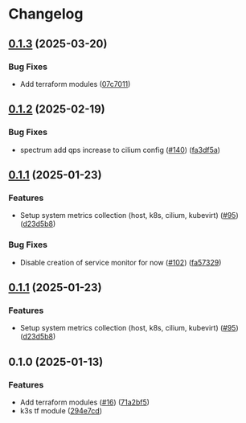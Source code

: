 # Changelog

## [0.1.3](https://github.com/fluencelabs/spectrum-release-demo/compare/terraform-module-spectrum-v0.1.2...terraform-module-spectrum-v0.1.3) (2025-03-20)


### Bug Fixes

* Add terraform modules ([07c7011](https://github.com/fluencelabs/spectrum-release-demo/commit/07c701100af775c631db39856ce0a39d3409ca59))

## [0.1.2](https://github.com/fluencelabs/spectrum/compare/terraform-module-spectrum-v0.1.1...terraform-module-spectrum-v0.1.2) (2025-02-19)


### Bug Fixes

* spectrum add qps increase to cilium config ([#140](https://github.com/fluencelabs/spectrum/issues/140)) ([fa3df5a](https://github.com/fluencelabs/spectrum/commit/fa3df5a99d4f46cabbdb2036598e1ee18c868042))

## [0.1.1](https://github.com/fluencelabs/spectrum/compare/terraform-module-spectrum-v0.1.0...terraform-module-spectrum-v0.1.1) (2025-01-23)


### Features

* Setup system metrics collection (host, k8s, cilium, kubevirt) ([#95](https://github.com/fluencelabs/spectrum/issues/95)) ([d23d5b8](https://github.com/fluencelabs/spectrum/commit/d23d5b8c6d505462fc54cdb3c5b7ec6f0b226a74))


### Bug Fixes

* Disable creation of service monitor for now ([#102](https://github.com/fluencelabs/spectrum/issues/102)) ([fa57329](https://github.com/fluencelabs/spectrum/commit/fa5732905470e5af60b888538c0facc44a48968d))

## [0.1.1](https://github.com/fluencelabs/spectrum/compare/terraform-module-spectrum-v0.1.0...terraform-module-spectrum-v0.1.1) (2025-01-23)


### Features

* Setup system metrics collection (host, k8s, cilium, kubevirt) ([#95](https://github.com/fluencelabs/spectrum/issues/95)) ([d23d5b8](https://github.com/fluencelabs/spectrum/commit/d23d5b8c6d505462fc54cdb3c5b7ec6f0b226a74))

## 0.1.0 (2025-01-13)


### Features

* Add terraform modules ([#16](https://github.com/fluencelabs/spectrum/issues/16)) ([71a2bf5](https://github.com/fluencelabs/spectrum/commit/71a2bf52ab0f27fb818220e1b79d1759c5ef08ee))
* k3s tf module ([294e7cd](https://github.com/fluencelabs/spectrum/commit/294e7cda89d7e23a7ef4cfc0a3c87915ea499773))
